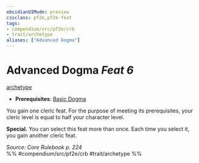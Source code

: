 ```yaml
---
obsidianUIMode: preview
cssclass: pf2e,pf2e-feat
tags:
- compendium/src/pf2e/crb
- trait/archetype
aliases: ["Advanced Dogma"]
---
```

# Advanced Dogma  *Feat 6*  
[archetype](/rules/traits/archetype.md)  

- **Prerequisites**: [Basic Dogma](/compendium/feats/basic-dogma.md)

You gain one cleric feat. For the purpose of meeting its prerequisites, your cleric level is equal to half your character level.

**Special.** You can select this feat more than once. Each time you select it, you gain another cleric feat.

*Source: Core Rulebook p. 224*  
%% #compendium/src/pf2e/crb #trait/archetype %%